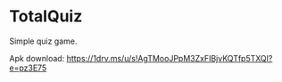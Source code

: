 # TotalQuiz
Simple quiz game. 

Apk download:  https://1drv.ms/u/s!AgTMooJPpM3ZxFIBjvKQTfp5TXQl?e=pz3E75
